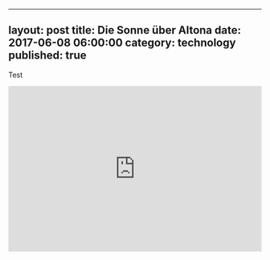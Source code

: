 

---
layout: post
title: Die Sonne über Altona
date: 2017-06-08 06:00:00
category: technology
published: true
---


Test 


<iframe frameborder='0' height='330px' scrolling='no' seamless src='https://simplecast.com/e/70699?style=large' width='100%'></iframe>
